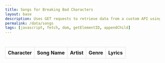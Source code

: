 ```yaml
---
title: Songs for Breaking Bad Characters
layout: base
description: Uses GET requests to retrieve data from a custom API using SQLite and served on our Flask backend.
permalink: /data/songs
tags: [javascript, fetch, dom, getElementID, appendChild]
---
```

<html>
<head>
  <style>
    /* Style for the table */
    table {
      width: 100%;
      border-collapse: collapse;
      margin: 20px 0;
      white-space: pre-line;
    }

    table th {
      background-color: #f2f2f2;
      font-weight: bold;
      white-space: pre-line;
    }

    table th, table td {
      border: 1px solid #ddd;
      padding: 8px;
      text-align: left;
      white-space: pre-line;
      overflow-y: scroll;
    }
  </style>
</head>
<body>
  <!-- HTML table for displaying data -->
  <table>
    <thead>
      <tr>
        <th>Character</th>
        <th>Song Name</th>
        <th>Artist</th>
        <th>Genre</th>
        <th>Lyrics</th>
      </tr>
    </thead>
    <tbody id="result">
      <!-- Data will be populated here -->
    </tbody>
  </table>

  <script>
    // Fetch data from the API
    const apiUrl = "https://awsrags-flask.stu.nighthawkcodingsociety.com/api/song/";
    const apiUrlLocal = "http://localhost:8069/api/song/"

    const local = false;

    if (local == false) {
      fetch(apiUrl)
        .then(response => {
          if (!response.ok) {
            throw new Error('Network response was not ok');
          }
          return response.json();
        })
        .then(data => {
          const resultContainer = document.getElementById("result");

          data.forEach(Song => {
            const row = document.createElement("tr");
            row.innerHTML = `
              <td>${Song.character}</td>
              <td>${Song.song_name}</td>
              <td>${Song.artist}</td>
              <td>${Song.genre}</td>
              <td>${Song.lyrics}</td>
            `;
            resultContainer.appendChild(row);
          });
        })
        .catch(error => {
          console.error("Error fetching data:", error);
        });
    } else {
      fetch(apiUrlLocal)
        .then(response => {
          if (!response.ok) {
            throw new Error('Network response was not ok');
          }
          return response.json();
        })
        .then(data => {
          const resultContainer = document.getElementById("result");

          data.forEach(Song => {
            const row = document.createElement("tr");
            row.innerHTML = `
              <td>${Song.character}</td>
              <td>${Song.song_name}</td>
              <td>${Song.artist}</td>
              <td>${Song.genre}</td>
              <td>${Song.lyrics}</td>
            `;
            resultContainer.appendChild(row);
          });
        })
        .catch(error => {
          console.error("Error fetching data:", error);
        });
    };
  </script>
</body>
</html>
